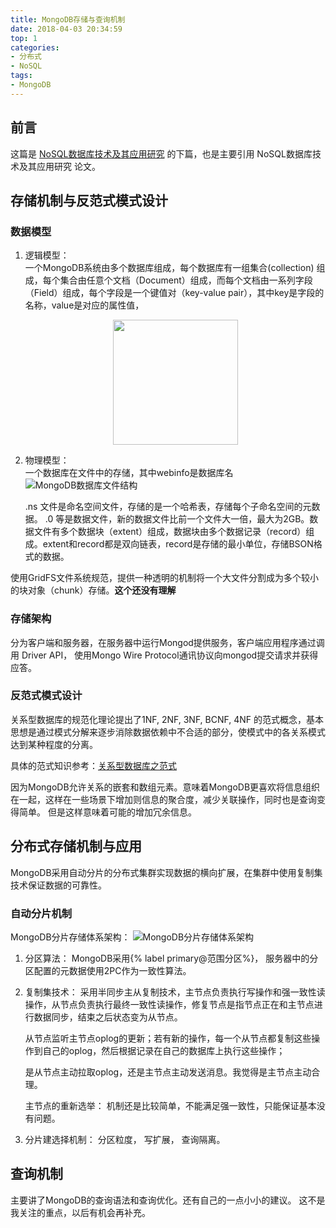 ```yaml
---
title: MongoDB存储与查询机制
date: 2018-04-03 20:34:59
top: 1
categories:
- 分布式
- NoSQL
tags:
- MongoDB
---
```



## 前言

这篇是 [NoSQL数据库技术及其应用研究](/2018/04/03/NoSQL数据库技术及其应用研究) 的下篇，也是主要引用 NoSQL数据库技术及其应用研究 论文。



## 存储机制与反范式模式设计

### 数据模型

1. 逻辑模型：   
    一个MongoDB系统由多个数据库组成，每个数据库有一组集合(collection) 组成，每个集合由任意个文档（Document）组成，而每个文档由一系列字段（Field）组成，每个字段是一个键值对（key-value pair），其中key是字段的名称，value是对应的属性值，
    <div align="center"><img src="MongoDB数据模型.jpg" width="200"></div>
2. 物理模型：   
    一个数据库在文件中的存储，其中webinfo是数据库名
    ![MongoDB数据库文件结构](MongoDB数据库文件结构.jpg)

    .ns 文件是命名空间文件，存储的是一个哈希表，存储每个子命名空间的元数据。
    .0 等是数据文件，新的数据文件比前一个文件大一倍，最大为2GB。数据文件有多个数据块（extent）组成，数据块由多个数据记录（record）组成。extent和record都是双向链表，record是存储的最小单位，存储BSON格式的数据。

使用GridFS文件系统规范，提供一种透明的机制将一个大文件分割成为多个较小的块对象（chunk）存储。**这个还没有理解**

### 存储架构

分为客户端和服务器，在服务器中运行Mongod提供服务，客户端应用程序通过调用 Driver API， 使用Mongo Wire Protocol通讯协议向mongod提交请求并获得应答。

### 反范式模式设计

关系型数据库的规范化理论提出了1NF, 2NF, 3NF, BCNF, 4NF 的范式概念，基本思想是通过模式分解来逐步消除数据依赖中不合适的部分，使模式中的各关系模式达到某种程度的分离。

具体的范式知识参考：[关系型数据库之范式](/2018/04/04/normal-form)

因为MongoDB允许关系的嵌套和数组元素。意味着MongoDB更喜欢将信息组织在一起，这样在一些场景下增加则信息的聚合度，减少关联操作，同时也是查询变得简单。
但是这样意味着可能的增加冗余信息。


## 分布式存储机制与应用

MongoDB采用自动分片的分布式集群实现数据的横向扩展，在集群中使用复制集技术保证数据的可靠性。

### 自动分片机制

MongoDB分片存储体系架构：
![MongoDB分片存储体系架构](MongoDB分片存储架构.jpg)

1. 分区算法：
    MongoDB采用{% label primary@范围分区%}， 服务器中的分区配置的元数据使用2PC作为一致性算法。

2. 复制集技术：
    采用半同步主从复制技术，主节点负责执行写操作和强一致性读操作，从节点负责执行最终一致性读操作，修复节点是指节点正在和主节点进行数据同步，结束之后状态变为从节点。

    从节点监听主节点oplog的更新；若有新的操作，每一个从节点都复制这些操作到自己的oplog，然后根据记录在自己的数据库上执行这些操作；
    <div class="note warning"><p>是从节点主动拉取oplog，还是主节点主动发送消息。我觉得是主节点主动合理。</p></div>
    主节点的重新选举：
    机制还是比较简单，不能满足强一致性，只能保证基本没有问题。

3. 分片建选择机制：
    分区粒度， 写扩展， 查询隔离。



## 查询机制

主要讲了MongoDB的查询语法和查询优化。还有自己的一点小小的建议。
这不是我关注的重点，以后有机会再补充。
